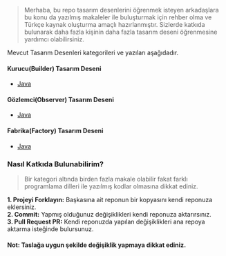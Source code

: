> Merhaba, bu repo tasarım desenlerini öğrenmek isteyen arkadaşlara bu konu da yazılmış makaleler ile buluşturmak için rehber olma ve Türkçe kaynak oluşturma amaçlı hazırlanmıştır. Sizlerde katkıda bulunarak daha fazla kişinin daha fazla tasarım deseni öğrenmesine yardımcı olabilirsiniz.

Mevcut Tasarım Desenleri kategorileri ve yazıları aşağıdadır.

#### Kurucu(Builder) Tasarım Deseni

* [Java](https://medium.com/t%C3%BCrkiye/1-builder-kurucu-pattern-5c6b435eb45e)

#### Gözlemci(Observer) Tasarım Deseni

* [Java](https://medium.com/@yusufcakal/observer-g%C3%B6zlemci-pattern-16cbe6d4bfbe)

#### Fabrika(Factory) Tasarım Deseni

* [Java](https://medium.com/@yusufcakal/factory-fabrika-pattern-c14baca707be)

### Nasıl Katkıda Bulunabilirim?

>Bir kategori altında birden fazla makale olabilir fakat farklı programlama dilleri ile yazılmış kodlar olmasına dikkat ediniz.


**1. Projeyi Forklayın:** Başkasına ait reponun bir kopyasını kendi reponuza eklersiniz. <br>
**2. Commit:** Yapmış olduğunuz değişiklikleri kendi reponuza aktarırsınız. <br>
**3. Pull Request PR:** Kendi reponuzda yapılan değişiklikleri ana repoya aktarma isteğinde bulursunuz. <br>

#### Not: Taslağa uygun şekilde değişiklik yapmaya dikkat ediniz.
